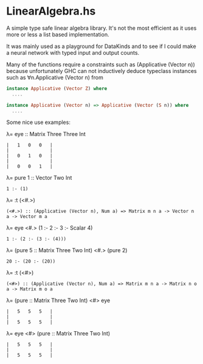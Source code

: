 LinearAlgebra.hs
=======================

A simple type safe linear algebra library. It's not the most efficient as it uses more or less a list based implementation.

It was mainly used as a playground for DataKinds and to see if I could make a neural network with typed input and output counts.

Many of the functions require a constraints such as (Applicative (Vector n)) because unfortunately GHC can not inductively deduce typeclass instances such as ∀n.Applicative (Vector n) from
```haskell
instance Applicative (Vector Z) where
  ....

instance Applicative (Vector n) => Applicative (Vector (S n)) where
  ....
```

Some nice use examples:

λ= eye :: Matrix Three Three Int
```
|	1	0	0	|
|				|
|	0	1	0	|
|				|
|	0	0	1	|
```


λ= pure 1 :: Vector Two Int
```
1 :- (1)
```


λ= :t (<#.>)
```
(<#.>) :: (Applicative (Vector n), Num a) => Matrix m n a -> Vector n a -> Vector m a
```


λ= eye <#.> (1 :- 2 :- 3 :- Scalar 4)
```
1 :- (2 :- (3 :- (4)))
````


λ= (pure 5 :: Matrix Three Two Int) <#.> (pure 2)
```
20 :- (20 :- (20))
```


λ= :t (<#>)
```
(<#>) :: (Applicative (Vector n), Num a) => Matrix m n a -> Matrix n o a -> Matrix m o a
```


λ= (pure :: Matrix Three Two Int) <#> eye
```
|	5	5	5	|
|				|
|	5	5	5	|
```


λ= eye <#> (pure :: Matrix Three Two Int)
```
|	5	5	5	|
|				|
|	5	5	5	|
```
